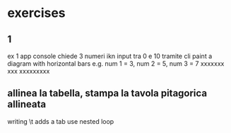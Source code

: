# exercises

## 1

ex 1 app console
chiede 3 numeri ikn input tra 0 e 10
tramite cli paint a diagram with horizontal bars
e.g. num 1 = 3, num 2 = 5, num 3 = 7
xxxxxxx
xxx
xxxxxxxxx

## allinea la tabella, stampa la tavola pitagorica allineata

writing \t adds a tab
use nested loop
